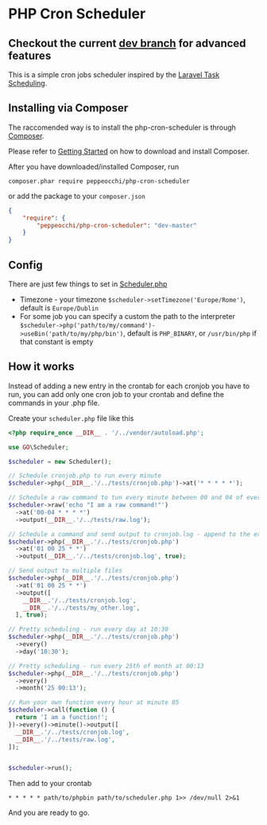 PHP Cron Scheduler
==

## Checkout the current [dev branch](https://github.com/peppeocchi/php-cron-scheduler/tree/dev) for advanced features

This is a simple cron jobs scheduler inspired by the [Laravel Task Scheduling](http://laravel.com/docs/5.1/scheduling).

## Installing via Composer
The raccomended way is to install the php-cron-scheduler is through [Composer](https://getcomposer.org/).

Please refer to [Getting Started](https://getcomposer.org/doc/00-intro.md) on how to download and install Composer.

After you have downloaded/installed Composer, run

`composer.phar require peppeocchi/php-cron-scheduler`

or add the package to your `composer.json`
```json
{
    "require": {
        "peppeocchi/php-cron-scheduler": "dev-master"
    }
}
```

## Config
There are just few things to set in [Scheduler.php](https://github.com/peppeocchi/php-cron-scheduler/blob/master/src/GO/Scheduler.php)
- Timezone - your timezone `$scheduler->setTimezone('Europe/Rome')`, default is `Europe/Dublin`
- For some job you can specify a custom the path to the interpreter
  `$scheduler->php('path/to/my/command')->useBin('path/to/my/php/bin')`, default is `PHP_BINARY`, or `/usr/bin/php` if that constant is empty

## How it works
Instead of adding a new entry in the crontab for each cronjob you have to run, you can add only one cron job to your crontab and define the commands in your .php file.

Create your `scheduler.php` file like this
```php
<?php require_once __DIR__ . '/../vendor/autoload.php';

use GO\Scheduler;

$scheduler = new Scheduler();

// Schedule cronjob.php to run every minute
$scheduler->php(__DIR__.'/../tests/cronjob.php')->at('* * * * *');

// Schedule a raw command to tun every minute between 00 and 04 of every hour, send the output to raw.log
$scheduler->raw('echo "I am a raw command!"')
  ->at('00-04 * * * *')
  ->output(__DIR__.'/../tests/raw.log');

// Schedule a command and send output to cronjob.log - append to the existing file
$scheduler->php(__DIR__.'/../tests/cronjob.php')
  ->at('01 00 25 * *')
  ->output(__DIR__.'/../tests/cronjob.log', true);

// Send output to multiple files
$scheduler->php(__DIR__.'/../tests/cronjob.php')
  ->at('01 00 25 * *')
  ->output([
    __DIR__.'/../tests/cronjob.log',
    __DIR__.'/../tests/my_other.log',
  ], true);

// Pretty scheduling - run every day at 10:30
$scheduler->php(__DIR__.'/../tests/cronjob.php')
  ->every()
  ->day('10:30');

// Pretty scheduling - run every 25th of month at 00:13
$scheduler->php(__DIR__.'/../tests/cronjob.php')
  ->every()
  ->month('25 00:13');

// Run your own function every hour at minute 05
$scheduler->call(function () {
  return 'I am a function!';
})->every()->minute()->output([
  __DIR__.'/../tests/cronjob.log',
  __DIR__.'/../tests/raw.log',
]);


$scheduler->run();
```

Then add to your crontab

````
* * * * * path/to/phpbin path/to/scheduler.php 1>> /dev/null 2>&1
````

And you are ready to go.
